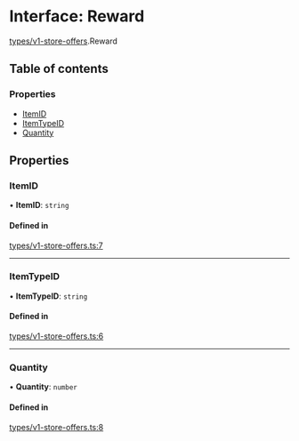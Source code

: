 # Interface: Reward

[types/v1-store-offers](../modules/types_v1_store_offers.md).Reward

## Table of contents

### Properties

- [ItemID](types_v1_store_offers.Reward.md#itemid)
- [ItemTypeID](types_v1_store_offers.Reward.md#itemtypeid)
- [Quantity](types_v1_store_offers.Reward.md#quantity)

## Properties

### ItemID

• **ItemID**: `string`

#### Defined in

[types/v1-store-offers.ts:7](https://github.com/jameslinimk/unofficial-valorant-api/blob/317491a/package/src/types/v1-store-offers.ts#L7)

___

### ItemTypeID

• **ItemTypeID**: `string`

#### Defined in

[types/v1-store-offers.ts:6](https://github.com/jameslinimk/unofficial-valorant-api/blob/317491a/package/src/types/v1-store-offers.ts#L6)

___

### Quantity

• **Quantity**: `number`

#### Defined in

[types/v1-store-offers.ts:8](https://github.com/jameslinimk/unofficial-valorant-api/blob/317491a/package/src/types/v1-store-offers.ts#L8)
